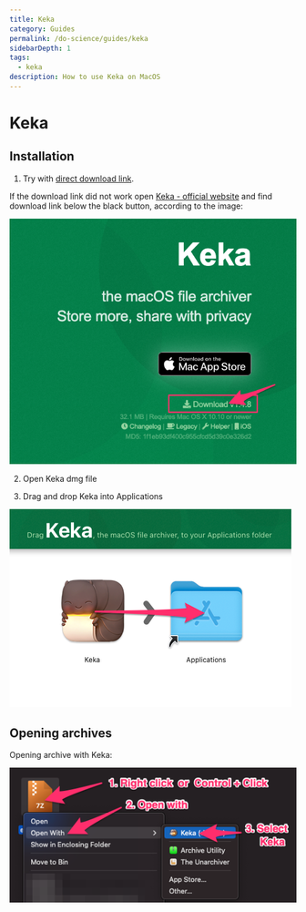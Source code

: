 ```yaml
---
title: Keka
category: Guides
permalink: /do-science/guides/keka
sidebarDepth: 1
tags:
  - keka
description: How to use Keka on MacOS
---
```


# Keka

## Installation

1. Try with <a href="https://d.keka.io/" target="_blank">direct download link</a>.


If the download link did not work open <a href="https://www.keka.io/en/" target="_blank">Keka - official website</a> and find download link below the black button, according to the image:

![download_keka](./images/keka-download.png)

2. Open Keka dmg file

3. Drag and drop Keka into Applications

![install_keka](./images/keka-install.png)


## Opening archives

Opening archive with Keka:

![open_with_keka](./images/open-with-keka.png)
